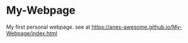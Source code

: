 # My-Webpage
My first personal webpage.
see at 
https://anes-awesome.github.io/My-Webpage/index.html
